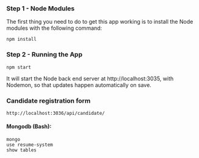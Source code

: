 ### Step 1 - Node Modules

The first thing you need to do to get this app working is to install the Node modules with the following command:

    npm install

### Step 2 - Running the App

    npm start

It will start the Node back end server at http://localhost:3035, with Nodemon, so that updates happen automatically on save. 

### Candidate registration form

    http://localhost:3036/api/candidate/
    

#### Mongodb (Bash):
`mongo`<br />
`use resume-system`<br />
`show tables`<br />
